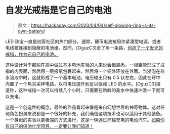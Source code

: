 # 自发光戒指是它自己的电池

> 原文：<https://hackaday.com/2020/04/04/self-glowing-ring-is-its-own-battery/>

LED 珠宝一直是创客社区的热门部分。通常，硬币电池被用作紧凑型电源，或者电线被连接到隐蔽的电池组。然而，[OguzC3]走了另一条路，[创造了一个发光的戒指，作为它自己的电池。](https://www.instructables.com/id/Self-Glowing-Ring/)

这种设计对于那些在高中做过基本电池实验的人来说会很熟悉。一根铝管形成了戒指的内表面，然后用一层报纸包裹起来。然后将一个铜外环放在外面。当浸泡在盐水溶液中时，这就形成了一个基本电池。电压输出只有 0.5 伏左右，因此在环中内置了一个焦耳采样电路，以将电压提升到足以驱动 LED 的水平。[OguzC3]报道称，这种戒指一次可以持续几个小时，只需要在新鲜的盐水中快速冲洗一下就可以充电。

这是一个创造性的概念，最终的作品看起来像是来自幻想世界的神奇物体。这对任何角色扮演来说都是一个很好的补充，我们确信这项技术也可以适用于其他装备。一个类似的实验以更极端的方式进行，这是一辆通过柠檬充电的电动汽车。[如果你有自己的电池化学项目，一定要让我们知道！](http://hackaday.com/submit-a-tip)